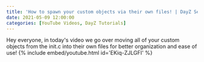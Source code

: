 ```yaml
---
title: 'How to spawn your custom objects via their own files! | DayZ Server Management'
date: 2021-05-09 12:00:00
categories: [YouTube Videos, DayZ Tutorials]
---
```

Hey everyone, in today's video we go over moving all of your custom objects from the init.c into their own files for better organization and ease of use!
{% include embed/youtube.html id='EKiq-ZJLGFI' %}